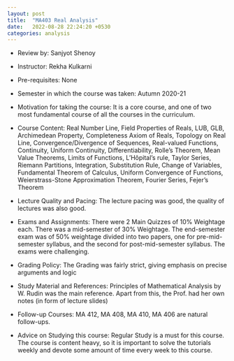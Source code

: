 ```yaml
---
layout: post
title:  "MA403 Real Analysis"
date:   2022-08-28 22:24:20 +0530
categories: analysis
---
```


- Review by: Sanjyot Shenoy
  
- Instructor: Rekha Kulkarni
  
- Pre-requisites: None

- Semester in which the course was taken: Autumn 2020-21

- Motivation for taking the course: It is a core course, and one of two most fundamental course of all the courses in the curriculum.

- Course Content: Real Number Line, Field Properties of Reals, LUB, GLB, Archimedean Property, Completeness Axiom of Reals, Topology on Real Line, Convergence/Divergence of Sequences, Real-valued Functions, Continuity, Uniform Continuity, Differentiability, Rolle’s Theorem, Mean Value Theorems, Limits of Functions, L’Hôpital’s rule, Taylor Series, Riemann Partitions, Integration, Substitution Rule, Change of Variables, Fundamental Theorem of Calculus, Uniform Convergence of Functions, Weierstrass-Stone Approximation Theorem, Fourier Series, Fejer’s Theorem

- Lecture Quality and Pacing: The lecture pacing was good, the quality of lectures was also good.

- Exams and Assignments: There were 2 Main Quizzes of 10% Weightage each. There was a mid-semester of 30% Weightage. The end-semester exam was of 50% weightage divided into two papers, one for pre-mid-semester syllabus, and the second for post-mid-semester syllabus. The exams were challenging.

- Grading Policy: The Grading was fairly strict, giving emphasis on precise arguments and logic

- Study Material and References: Principles of Mathematical Analysis by W. Rudin was the main reference. Apart from this, the Prof. had her own notes (in form of lecture slides)

- Follow-up Courses: MA 412, MA 408, MA 410, MA 406 are natural follow-ups.

- Advice on Studying this course: Regular Study is a must for this course. The course is content heavy, so it is important to solve the tutorials weekly and devote some amount of time every week to this course.

